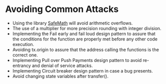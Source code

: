 # Avoiding Common Attacks
* Using the library [SafeMath](https://github.com/OpenZeppelin/openzeppelin-solidity/blob/master/contracts/math/SafeMath.sol) will avoid
arithmetic overflows.
* The use of a multiplier for more precision rounding with integer division.
* Implementing the Fail early and fail loud design pattern to assure that the conditions for the function are properly met before any other code execution.
* Avoiding tx.origin to assure that the address calling the functions is the correct one.
* Implementing Pull over Push Payments design pattern to avoid re-entrancy and denial of service attacks.
* Implementing Circuit breaker design pattern in case a bug presents.
* Avoid changing state variables after transfer().
